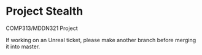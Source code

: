 # Project Stealth
COMP313/MDDN321 Project

If working on an Unreal ticket, please make another branch before merging it into master.
